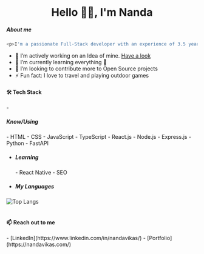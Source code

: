 <h1 align="center">Hello 👋🏻, I'm Nanda</h1>

<h5> About me</h5>

```javascript
<p>I'm a passionate Full-Stack developer with an experience of 3.5 years in MERN stack</p>
```

- 🔭 I’m actively working on an Idea of mine. [Have a look](easyonlinetools.org)
- 🌱 I’m currently learning everything 🤣
- 👯 I’m looking to contribute more to Open Source projects
- ⚡ Fun fact: I love to travel and playing outdoor games

<h4>🛠 Tech Stack</h4>
  - <h5>Know/Using</h5>
    - HTML
    - CSS
    - JavaScript
    - TypeScript
    - React.js
    - Node.js
    - Express.js
    - Python
    - FastAPI

  - <h5>Learning</h5>
    - React Native
    - SEO

- <h5>My Languages</h5>
![Top Langs](https://github-readme-stats.vercel.app/api/top-langs/?username=nandavikas&langs_count_private=true&show_icons=true&theme=radical&layout=compact)<br><br>

<h4>📫 Reach out to me</h4>
  - [LinkedIn](https://www.linkedin.com/in/nandavikas/)
  - [Portfolio](https://nandavikas.com/)






